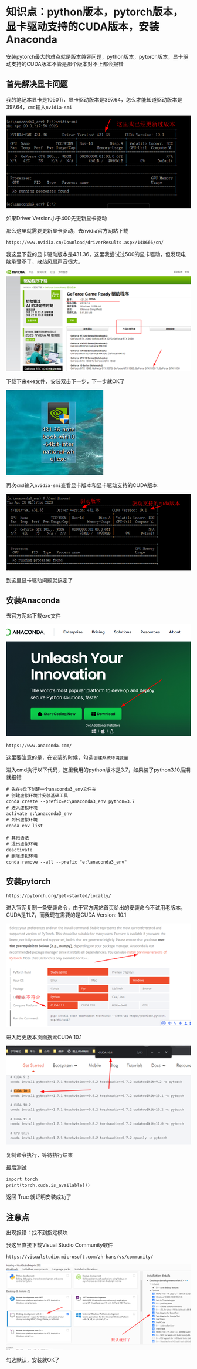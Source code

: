 # 知识点：python版本，pytorch版本，显卡驱动支持的CUDA版本，安装Anaconda

安装pytorch最大的难点就是版本兼容问题，python版本，pytorch版本，显卡驱动支持的CUDA版本不管是那个版本对不上都会报错

## 首先解决显卡问题

我的笔记本显卡是1050Ti，显卡驱动版本是397.64，怎么才能知道驱动版本是397.64，`cmd`输入`nvidia-smi`

![请求](./img/1.png)

如果Driver Version小于400先更新显卡驱动

那么这里就需要更新显卡驱动，去nvidia官方网站下载

    https://www.nvidia.cn/Download/driverResults.aspx/148666/cn/

我这里下载的显卡驱动版本是431.36，这里我尝试过500的显卡驱动，但发现电脑承受不了，散热风扇声音很大。

![请求](./img/2.png)

下载下来exe文件，安装双击下一步，下一步就OK了

![请求](./img/3.png)

再次`cmd`输入`nvidia-smi`查看显卡版本和显卡驱动支持的CUDA版本

![请求](./img/4.png)

到这里显卡驱动问题就搞定了

## 安装Anaconda

去官方网站下载exe文件

![请求](./img/5.png)

    https://www.anaconda.com/

这里要注意的是，在安装的时候，勾选`创建系统环境变量`

进入cmd执行以下代码，这里我用的python版本是3.7，如果装了python3.10后期就报错
    
    # 先在e盘下创建一个anaconda3_env文件夹
    # 创建虚拟环境并安装基础工具
    conda create --prefix=e:\anaconda3_env python=3.7
    # 进入虚拟环境
    activate e:\anaconda3_env
    # 列出虚拟环境
    conda env list

    # 其他语法
    # 退出虚拟环境
    deactivate
    # 删除虚拟环境
    conda remove --all --prefix "e:\anaconda3_env"

## 安装pytorch

    https://pytorch.org/get-started/locally/

进入官网复制一条安装命令，由于官方网站首页给出的安装命令不试用老版本，CUDA是11.7，而我现在需要的是CUDA Version: 10.1

![请求](./img/6.png)

进入历史版本页面搜索CUDA 10.1

![请求](./img/7.png)

复制命令执行，等待执行结束

最后测试

    import torch
    print(torch.cuda.is_available())

返回 True 就证明安装成功了

## 注意点

出现报错：找不到指定模块

我这里直接下载Visual Studio Community软件

    https://visualstudio.microsoft.com/zh-hans/vs/community/

![请求](./img/8.png)

勾选默认，安装就OK了